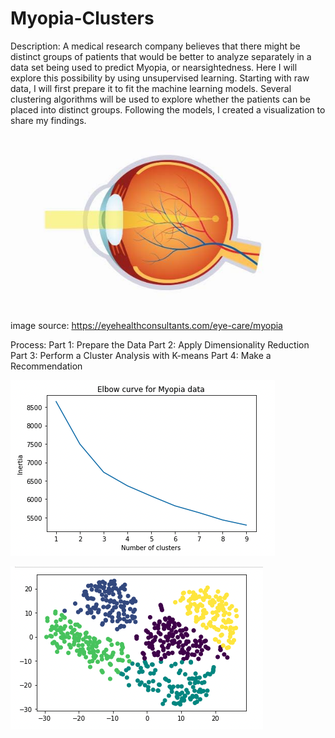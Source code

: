 # Myopia-Clusters

Description:
A medical research company believes that there might be distinct groups of patients that would be better to analyze separately in a data set being used to predict Myopia, or nearsightedness. Here I will explore this possibility by using unsupervised learning.
Starting with raw data, I will first prepare it to fit the machine learning models. Several clustering algorithms will be used to explore whether the patients can be placed into distinct groups. Following the models, I created a visualization to share my findings.

![Myopia](img/Myopia.jpg)

image source: https://eyehealthconsultants.com/eye-care/myopia

Process:
Part 1: Prepare the Data
Part 2: Apply Dimensionality Reduction
Part 3: Perform a Cluster Analysis with K-means
Part 4: Make a Recommendation


![elbow](img/elbow.png)

![final_clusters](img/final_clusters.png)





